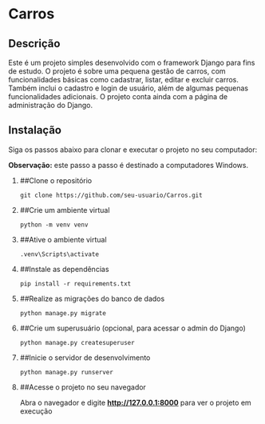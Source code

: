 # Carros

## Descrição

Este é um projeto simples desenvolvido com o framework Django para fins de estudo. O projeto é sobre uma pequena gestão de carros, com funcionalidades básicas como cadastrar, listar, editar e excluir carros. 
Também inclui o cadastro e login de usuário, além de algumas pequenas funcionalidades adicionais. O projeto conta ainda com a página de administração do Django.

## Instalação

Siga os passos abaixo para clonar e executar o projeto no seu computador:

**Observação:** este passo a passo é destinado a computadores Windows.

1. ##Clone o repositório
   
   ``` git clone https://github.com/seu-usuario/Carros.git ```

2. ##Crie um ambiente virtual
   
   ``` python -m venv venv ```

3. ##Ative o ambiente virtual
   
   ``` .venv\Scripts\activate ```

4. ##Instale as dependências
   
   ``` pip install -r requirements.txt ```

5. ##Realize as migrações do banco de dados
    
   ``` python manage.py migrate ```

6. ##Crie um superusuário (opcional, para acessar o admin do Django)
    
   ``` python manage.py createsuperuser ```

7. ##Inicie o servidor de desenvolvimento
    
   ``` python manage.py runserver ```

8. ##Acesse o projeto no seu navegador
    
   Abra o navegador e digite **http://127.0.0.1:8000** para ver o projeto em execução
